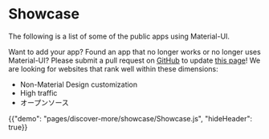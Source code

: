 # Showcase

<p class="description">The following is a list of some of the public apps using Material-UI.</p>

Want to add your app? Found an app that no longer works or no longer uses Material-UI? Please submit a pull request on [GitHub](https://github.com/mui-org/material-ui) to update [this page](https://github.com/mui-org/material-ui/blob/master/docs/src/pages/discover-more/showcase/appList.js)! We are looking for websites that rank well within these dimensions:

- Non-Material Design customization
- High traffic
- オープンソース

{{"demo": "pages/discover-more/showcase/Showcase.js", "hideHeader": true}}